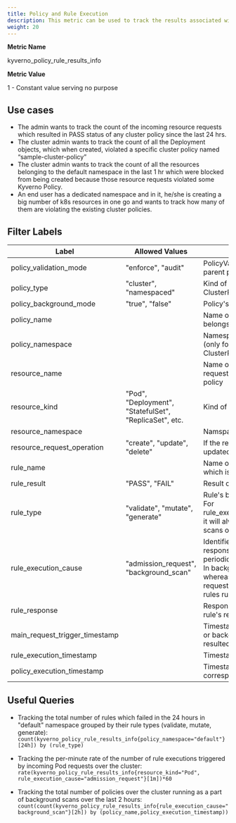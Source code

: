 ```yaml
---
title: Policy and Rule Execution
description: This metric can be used to track the results associated with the rule executing as a part of incoming resource requests and even background scans.
weight: 20
---
```


**Metric Name**

kyverno_policy_rule_results_info

**Metric Value**

1 - Constant value serving no purpose

## Use cases

* The admin wants to track the count of the incoming resource requests which resulted in PASS status of any cluster policy since the last 24 hrs.
* The cluster admin wants to track the count of all the Deployment objects, which when created, violated a specific cluster policy named “sample-cluster-policy” 
* The cluster admin wants to track the count of all the resources belonging to the default namespace in the last 1 hr which were blocked from being created because those resource requests violated some Kyverno Policy.
* An end user has a dedicated namespace and in it, he/she is creating a big number of k8s resources in one go and wants to track how many of them are violating the existing cluster policies.


## Filter Labels

| Label                             | Allowed Values                                         | Description                                                                                                                                                                                                                               |
| --------------------------------- | ------------------------------------------------------ | ----------------------------------------------------------------------------------------------------------------------------------------------------------------------------------------------------------------------------------------- |
| policy\_validation\_mode          | "enforce", "audit"                                     | PolicyValidationFailure action of the rule's parent policy                                                                                                                                                                               |
| policy\_type                      | "cluster", "namespaced"                                | Kind of the rule's parent policy. Kind: ClusterPolicy or Kind: Policy                                                                                                                                                                     |
| policy\_background\_mode          | "true", "false"                                        | Policy's set background mode                                                                                                                                                                                                              |
| policy\_name                      |                                                        | Name of the policy to which the rule belongs                                                                                                                                                                                              |
| policy\_namespace                 |                                                        | Namespace in which this Policy resides (only for policies with kind: Policy), For ClusterPolicies, this field will be "-"                                                                                                                 |
| resource\_name                    |                                                        | Name of the resource whose incoming request is being evaluated by the above policy                                                                                                                                                        |
| resource\_kind                    | "Pod", "Deployment", "StatefulSet", "ReplicaSet", etc. | Kind of this resource                                                                                                                                                                                                                     |
| resource\_namespace               |                                                        | Namspace in which this resource lies                                                                                                                                                                                                      |
| resource\_request\_operation      | "create", "update", "delete"                           | If the requested resource is being created, updated or deleted.                                                                                                                                                                           |
| rule\_name                        |                                                        | Name of the rule, in the above policy, which is evaluating in this situation                                                                                                                                                              |
| rule\_result                      | "PASS", "FAIL"                                         | Result of the rule's execution                                                                                                                                                                                                            |
| rule\_type                        | "validate", "mutate", "generate"                       | Rule's behaviour type.<br>For rule\_execution\_cause="background\_scan", it will always be "validate" as background scans only run validate rules                                                                                         |
| rule\_execution\_cause            | "admission\_request", "background\_scan"               | Identifies whether the rule is executing in response to an admission request or a periodic background scan.<br>In background scans, only validate rules whereas in the case of admission requests, all validate/mutate/generate rules run |
| rule\_response                    |                                                        | Response message associated with the rule's result                                                                                                                                                                                        |
| main\_request\_trigger\_timestamp |                                                        | Timestamp of the main admission request or background scan in the first place which resulted in the execution of this rule                                                                                                                |
| rule\_execution\_timestamp        |                                                        | Timestamp at which this rule got executed                                                                                                                                                                                                 |
| policy\_execution\_timestamp      |                                                        | Timestamp at which the policy corresponding to this rule got triggered.                                                                                                                                                                   |

## Useful Queries

* Tracking the total number of rules which failed in the 24 hours in "default" namespace grouped by their rule types (validate, mutate, generate):<br>
`count(kyverno_policy_rule_results_info{policy_namespace="default"}[24h]) by (rule_type)`

* Tracking the per-minute rate of the number of rule executions triggered by incoming Pod requests over the cluster:<br>
`rate(kyverno_policy_rule_results_info{resource_kind="Pod", rule_execution_cause="admission_request"}[1m])*60`

* Tracking the total number of policies over the cluster running as a part of background scans over the last 2 hours:<br>
`count(count(kyverno_policy_rule_results_info{rule_execution_cause="background_scan"}[2h]) by (policy_name,policy_execution_timestamp))`